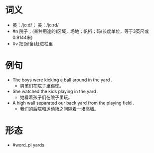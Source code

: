 # 词义
- 英：/jɑːd/； 美：/jɑːrd/
- #n 院子；(某种用途的)区域，场地；帆桁；码(长度单位，等于3英尺或0.9144米)
- #v 把(家畜)赶进栏里
# 例句
- The boys were kicking a ball around in the yard .
	- 男孩们在院子里踢球。
- She watched the kids playing in the yard .
	- 她看着孩子们在院子里玩。
- A high wall separated our back yard from the playing field .
	- 我们的后院和运动场之间隔着一堵高墙。
# 形态
- #word_pl yards
